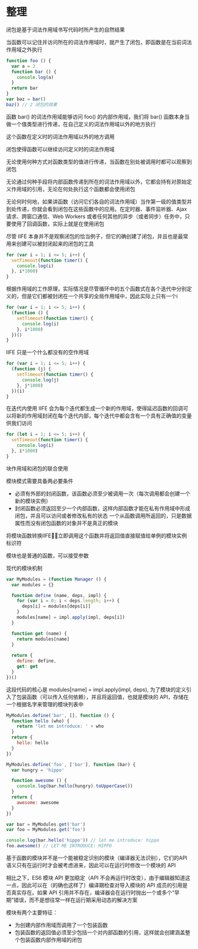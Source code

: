 # 整理

闭包是基于词法作用域书写代码时所产生的自然结果

当函数可以记住并访问所在的词法作用域时，就产生了闭包，即函数是在当前词法作用域之外执行

```js
function foo () {
  var a = 2
  function bar () {
    console.log(a)
  }
  return bar
}
var baz = bar()
baz() // 2 闭包的效果
```
函数 bar() 的词法作用域能够访问 foo() 的内部作用域，我们将 bar() 函数本身当做一个值类型进行传递，在自己定义的词法作用域以外的地方执行

这个函数在定义时的词法作用域以外的地方调用

闭包使得函数可以继续访问定义时的词法作用域

无论使用何种方式对函数类型的值进行传递，当函数在别处被调用时都可以观察到闭包

无论通过何种手段将内部函数传递到所在的词法作用域以外，它都会持有对原始定义作用域的引用，无论在何处执行这个函数都会使用闭包

无论何时何地，如果讲函数（访问它们各自的词法作用域）当作第一级的值类型并到处传递，你就会看到闭包在这些函数中的应用。在定时器、事件监听器、Ajax 请求、跨窗口通信、Web Workers 或者任何其他的异步（或者同步）任务中，只要使用了回调函数，实际上就是在使用闭包

尽管 IIFE 本身并不是观察闭包的恰当例子，但它的确创建了闭包，并且也是最常用来创建可以被封闭起来的闭包的工具

```js
for (var i = 1; i <= 5; i++) {
  setTimeout(function timer() {
    console.log(i)
  }, i*1000)
}
```
根据作用域的工作原理，实际情况是尽管循环中的五个函数式在各个迭代中分别定义的，但是它们都被封闭在一个共享的全局作用域中，因此实际上只有一个i

```js
for (var i = 1; i <= 5; i++) {
  (function () {
    setTimeout(function timer() {
      console.log(i)
    }, i*1000)
  })()
}
```
IIFE 只是一个什么都没有的空作用域

```js
for (var i = 1; i <= 5; i++) {
  (function (j) {
    setTimeout(function timer() {
      console.log(j)
    }, j*1000)
  })(i)
}
```
在迭代内使用 IIFE 会为每个迭代都生成一个新的作用域，使得延迟函数的回调可以将新的作用域封闭在每个迭代内部，每个迭代中都会含有一个具有正确值的变量供我们访问

```js
for (let i = 1; i <= 5; i++) {
  setTimeout(function timer() {
    console.log(i)
  }, i*1000)
}
```
块作用域和闭包的联合使用

模块模式需要具备两必要条件
- 必须有外部的封闭函数，该函数必须至少被调用一次（每次调用都会创建一个新的模块实例）
- 封闭函数必须返回至少一个内部函数，这样内部函数才能在私有作用域中形成闭包，并且可以访问或者修改私有的状态
一个从函数调用所返回的，只是数据属性而没有闭包函数的对象并不是真正的模块

将模块函数转换IIFE，立即调用这个函数并将返回值直接赋值给单例的模块实例标识符

模块也是普通的函数，可以接受参数

现代的模块机制
```js
var MyModules = (function Manager () {
  var modules = {}

  function define (name, deps, impl) {
    for (var i = 0; i < deps.length; i++) {
      deps[i] = modules[deps[i]]
    }
    modules[name] = impl.apply(impl, deps[i])
  }

  function get (name) {
    return modules[name]
  }
  
  return {
    define: define,
    get: get
  }
})()
```
这段代码的核心是 modules[name] = impl.apply(impl, deps), 为了模块的定义引入了包装函数（可以传入任何依赖），并且将返回值，也就是模块的 API，存储在一个根据名字来管理的模块列表中
```js
MyModules.define('bar', [], function () {
  function hello (who) {
    return 'let me introduce: ' + who
  }
  return {
    hello: hello
  }
})

MyModules.define('foo', ['bar'], function (bar) {
  var hungry = 'hippo'

  function awesome () {
    console.log(bar.hello(hungry).toUpperCase())
  }
  return {
    awesome: awesome
  }
})

var bar = MyModules.get('bar')
var foo = MyModules.get('foo')

console.log(bar.hello('hippo')) // let me introduce: hippo
foo.awesome() // LET ME INTRODUCE: HIPPO
```

基于函数的模块并不是一个能被稳定识别的模块（编译器无法识别），它们的API语义只有在运行时才会被考虑进来，因此可以在运行时修改一个模块的 API

相比之下，ES6 模块 API 更加稳定（API 不会再运行时改变），由于编辑器知道这一点，因此可以在（的确也这样了）编译期检查对导入模块的 API 成员的引用是否真实存在。如果 API 引用并不存在，编译器会在运行时抛出一个或多个“早期”错误，而不是想往常一样在运行期采用动态的解决方案

模块有两个主要特征：
- 为创建内部作用域而调用了一个包装函数
- 包装函数的返回值必须至少包括一个对内部函数的引用，这样就会创建涵盖整个包装函数内部作用域的闭包
